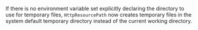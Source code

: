 If there is no environment variable set explicitly declaring the directory to use for temporary files, `HttpResourcePath` now creates temporary files in the system default temporary directory instead of the current working directory.
